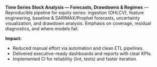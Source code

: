 **Time Series Stock Analysis — Forecasts, Drawdowns & Regimes** — Reproducible pipeline for equity series: ingestion (OHLCV), feature engineering, baseline & SARIMAX/Prophet
forecasts, uncertainty visualization, and drawdown analysis. Emphasis on coverage, residual diagnostics, and
where models fail.

**Impact:**
- Reduced manual effort via automation and clean ETL pipelines.
- Delivered executive-ready dashboards and reports with clear KPIs.
- Implemented CI for reliability (lint, tests) and faster iteration.